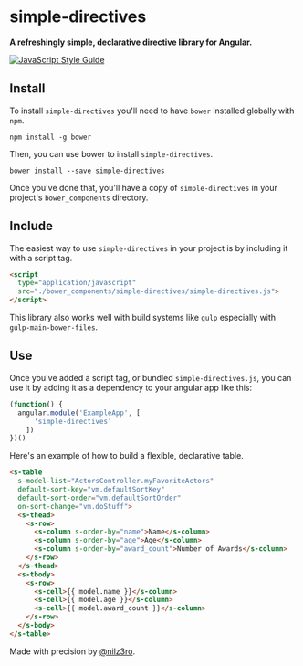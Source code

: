 # simple-directives
__A refreshingly simple, declarative directive library for Angular.__

[![JavaScript Style Guide](https://cdn.rawgit.com/feross/standard/master/badge.svg)](https://github.com/feross/standard)

## Install
To install `simple-directives` you'll need to have `bower` installed globally with `npm`.
```
npm install -g bower
```
Then, you can use bower to install `simple-directives`.
```
bower install --save simple-directives
```
Once you've done that, you'll have a copy of `simple-directives` in your project's
`bower_components` directory.

## Include
The easiest way to use `simple-directives` in your project is by including it with
a script tag.
```html
<script
  type="application/javascript"
  src="./bower_components/simple-directives/simple-directives.js">
</script>
```

This library also works well with build systems like `gulp` especially with `gulp-main-bower-files`.

## Use

Once you've added a script tag, or bundled `simple-directives.js`, you can use it by adding it as a dependency to your angular app like this:
```javascript
(function() {
  angular.module('ExampleApp', [
      'simple-directives'
    ])
})()
```

Here's an example of how to build a flexible, declarative table.
```html
<s-table
  s-model-list="ActorsController.myFavoriteActors"
  default-sort-key="vm.defaultSortKey"
  default-sort-order="vm.defaultSortOrder"
  on-sort-change="vm.doStuff">
  <s-thead>
    <s-row>
      <s-column s-order-by="name">Name</s-column>
      <s-column s-order-by="age">Age</s-column>
      <s-column s-order-by="award_count">Number of Awards</s-column>
    </s-row>
  </s-thead>
  <s-tbody>
    <s-row>
      <s-cell>{{ model.name }}</s-column>
      <s-cell>{{ model.age }}</s-column>
      <s-cell>{{ model.award_count }}</s-column>
    </s-row>
  </s-body>
</s-table>
```

Made with precision by [@nilz3ro](https://github.com/nilz3ro).
